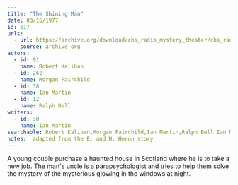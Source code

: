 ```yaml
---
title: "The Shining Man"
date: 03/15/1977
id: 617
urls: 
  - url: https://archive.org/download/cbs_radio_mystery_theater/cbs_radio_mystery_theater-0601-0650.zip/cbs_radio_mystery_theater-0601-0650%2Fcbsrmt_0617_the_shining_man.mp3
    source: archive-org
actors:  
  - id: 91
    name: Robert Kaliban  
  - id: 262
    name: Morgan Fairchild  
  - id: 38
    name: Ian Martin  
  - id: 12
    name: Ralph Bell
writers:  
  - id: 38
    name: Ian Martin
searchable: Robert Kaliban,Morgan Fairchild,Ian Martin,Ralph Bell Ian Martin
notes:  adapted from the E. and H. Heron story
---
```

A young couple purchase a haunted house in Scotland where he is to take a new job. The man's uncle is a parapsychologist and tries to help them solve the mystery of the mysterious glowing in the windows at night.